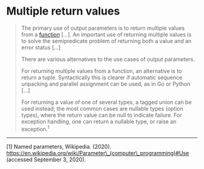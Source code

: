# Multiple return values

> The primary use of output parameters is to return multiple values from a [function][ref-functions] […]. An important use of returning multiple values is to solve the semipredicate problem of returning both a value and an error status […]
>
> There are various alternatives to the use cases of output parameters.
>
> For returning multiple values from a function, an alternative is to return a tuple. Syntactically this is clearer if automatic sequence unpacking and parallel assignment can be used, as in Go or Python […]
>
> For returning a value of one of several types, a tagged union can be used instead; the most common cases are nullable types (option types), where the return value can be null to indicate failure. For exception handling, one can return a nullable type, or raise an exception.<sup>1</sup>

---

[1] Named parameters, Wikipedia. (2020). https://en.wikipedia.org/wiki/Parameter\_(computer\_programming)#Use (accessed September 3, 2020).

[ref-functions]: ./functions.md

